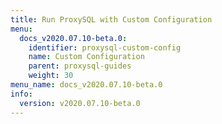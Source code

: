 ```yaml
---
title: Run ProxySQL with Custom Configuration
menu:
  docs_v2020.07.10-beta.0:
    identifier: proxysql-custom-config
    name: Custom Configuration
    parent: proxysql-guides
    weight: 30
menu_name: docs_v2020.07.10-beta.0
info:
  version: v2020.07.10-beta.0
---
```


